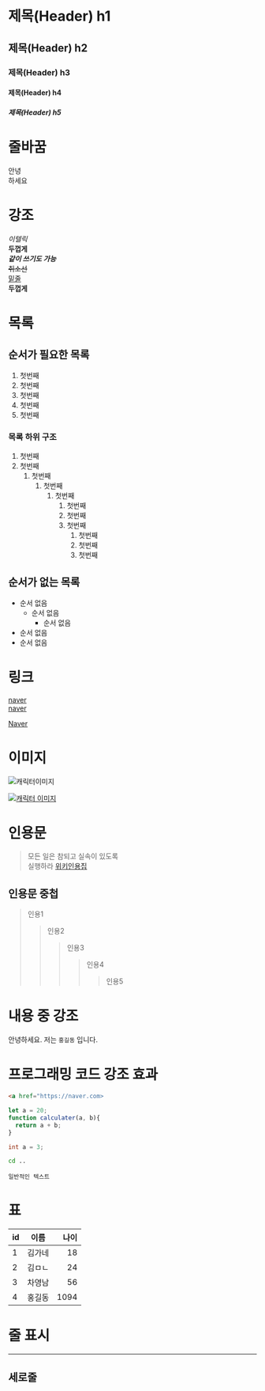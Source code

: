 # 제목(Header)  h1
## 제목(Header)  h2
### 제목(Header)  h3
#### 제목(Header)  h4
##### 제목(Header)  h5

# 줄바꿈
안녕<br>하세요


# 강조
_이텔릭_  
**두껍게**  
_**같이 쓰기도 가능**_  
~~취소선~~  
<u>밑줄</u>  
<b>두껍게</b>  
  


# 목록
## 순서가 필요한 목록
1. 첫번째
1. 첫번째
1. 첫번째
1. 첫번째
1. 첫번째

### 목록 하위 구조
1. 첫번째
1. 첫번째
    1. 첫번째
        1. 첫번째
            1. 첫번째
                1. 첫번째
                1. 첫번째
                1. 첫번째
                    1. 첫번째
                    1. 첫번째
                    1. 첫번째



## 순서가 없는 목록
- 순서 없음
  - 순서 없음
    - 순서 없음
- 순서 없음
- 순서 없음


# 링크
[naver](https://naver.com)  
[naver](https://naver.com
"naver로 이동")




<a href="https://naver.com" title="naver로 이동" target="_blank">Naver</a>


# 이미지
![캐릭터이미지](https://lwi.nexon.com/ca/common/info/character/cha1.png)

[![캐릭터 이미지](https://lwi.nexon.com/ca/common/info/character/cha1.png)](https://naver.com)





# 인용문
> 모든 일은 참되고 실속이 있도록   
실행하라
> [위키인용집](https://naver.com)




## 인용문 중첩
> 인용1
>> 인용2
>>> 인용3
>>>> 인용4
>>>>> 인용5



# 내용 중 강조
안녕하세요. 저는 `홍길동` 입니다.




# 프로그래밍 코드 강조 효과
```html
<a href="https://naver.com>
```

```javascript
let a = 20;
function calculater(a, b){
  return a + b;
}
```

```c
int a = 3;
```


```cmd
cd ..
```


```plaintext
일반적인 텍스트
```




# 표
id|이름|나이
--| :--:|--:|
1|김가네|18
2|김ㅁㄴ|24
3|차영남|56
4|홍길동|1094





# 줄 표시
---


## 세로줄
